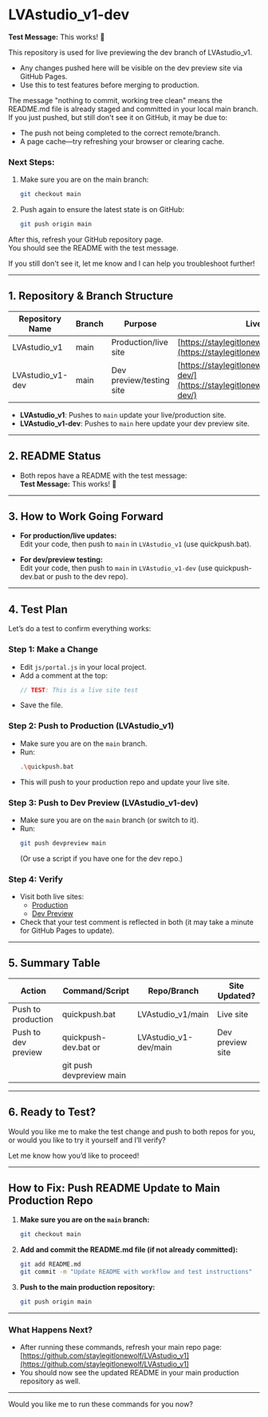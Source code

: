 # LVAstudio_v1-dev

**Test Message:** This works! 🚀

This repository is used for live previewing the dev branch of LVAstudio_v1.

- Any changes pushed here will be visible on the dev preview site via GitHub Pages.
- Use this to test features before merging to production. 

The message "nothing to commit, working tree clean" means the README.md file is already staged and committed in your local main branch. If you just pushed, but still don't see it on GitHub, it may be due to:

- The push not being completed to the correct remote/branch.
- A page cache—try refreshing your browser or clearing cache.

### Next Steps:
1. Make sure you are on the main branch:
   ```sh
   git checkout main
   ```
2. Push again to ensure the latest state is on GitHub:
   ```sh
   git push origin main
   ```

After this, refresh your GitHub repository page.  
You should see the README with the test message.

If you still don't see it, let me know and I can help you troubleshoot further! 

---

## 1. **Repository & Branch Structure**

| Repository Name         | Branch | Purpose                        | Live Site URL                                                                 |
|------------------------|--------|--------------------------------|-------------------------------------------------------------------------------|
| LVAstudio_v1           | main   | Production/live site           | [https://staylegitlonewolf.github.io/LVAstudio_v1/](https://staylegitlonewolf.github.io/LVAstudio_v1/)         |
| LVAstudio_v1-dev       | main   | Dev preview/testing site       | [https://staylegitlonewolf.github.io/LVAstudio_v1-dev/](https://staylegitlonewolf.github.io/LVAstudio_v1-dev/) |

- **LVAstudio_v1**: Pushes to `main` update your live/production site.
- **LVAstudio_v1-dev**: Pushes to `main` here update your dev preview site.

---

## 2. **README Status**
- Both repos have a README with the test message:  
  **Test Message:** This works! 🚀

---

## 3. **How to Work Going Forward**

- **For production/live updates:**  
  Edit your code, then push to `main` in `LVAstudio_v1` (use quickpush.bat).

- **For dev/preview testing:**  
  Edit your code, then push to `main` in `LVAstudio_v1-dev` (use quickpush-dev.bat or push to the dev repo).

---

## 4. **Test Plan**

Let’s do a test to confirm everything works:

### Step 1: Make a Change
- Edit `js/portal.js` in your local project.
- Add a comment at the top:  
  ```js
  // TEST: This is a live site test
  ```
- Save the file.

### Step 2: Push to Production (LVAstudio_v1)
- Make sure you are on the `main` branch.
- Run:
  ```sh
  .\quickpush.bat
  ```
- This will push to your production repo and update your live site.

### Step 3: Push to Dev Preview (LVAstudio_v1-dev)
- Make sure you are on the `main` branch (or switch to it).
- Run:
  ```sh
  git push devpreview main
  ```
  (Or use a script if you have one for the dev repo.)

### Step 4: Verify
- Visit both live sites:
  - [Production](https://staylegitlonewolf.github.io/LVAstudio_v1/)
  - [Dev Preview](https://staylegitlonewolf.github.io/LVAstudio_v1-dev/)
- Check that your test comment is reflected in both (it may take a minute for GitHub Pages to update).

---

## 5. **Summary Table**

| Action                | Command/Script         | Repo/Branch         | Site Updated?         |
|-----------------------|-----------------------|---------------------|-----------------------|
| Push to production    | quickpush.bat         | LVAstudio_v1/main   | Live site             |
| Push to dev preview   | quickpush-dev.bat or  | LVAstudio_v1-dev/main | Dev preview site      |
|                       | git push devpreview main |                     |                       |

---

## 6. **Ready to Test?**
Would you like me to make the test change and push to both repos for you, or would you like to try it yourself and I’ll verify?

Let me know how you’d like to proceed! 

---

## How to Fix: Push README Update to Main Production Repo

1. **Make sure you are on the `main` branch:**
   ```sh
   git checkout main
   ```

2. **Add and commit the README.md file (if not already committed):**
   ```sh
   git add README.md
   git commit -m "Update README with workflow and test instructions"
   ```

3. **Push to the main production repository:**
   ```sh
   git push origin main
   ```

---

### What Happens Next?
- After running these commands, refresh your main repo page:  
  [https://github.com/staylegitlonewolf/LVAstudio_v1](https://github.com/staylegitlonewolf/LVAstudio_v1)
- You should now see the updated README in your main production repository as well.

---

Would you like me to run these commands for you now? 